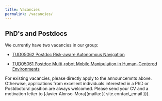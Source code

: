 ```yaml
---
title: Vacancies
permalink: /vacancies/
---
```


## PhD's and Postdocs

We currently have two vacancies in our group:

- [TUD05062 Postdoc Risk-aware Autonomous Navigation](https://www.tudelft.nl/over-tu-delft/werken-bij-tu-delft/vacatures/details/?nPostingId=5637&nPostingTargetId=16502&id=QEZFK026203F3VBQBLO6G68W9&LG=UK&languageSelect=UK&mask=external)

- [TUD05061 Postdoc Multi-robot Mobile Manipulation in Human-Centered Environments](https://www.tudelft.nl/over-tu-delft/werken-bij-tu-delft/vacatures/details/?nPostingId=5636&nPostingTargetId=16499&id=QEZFK026203F3VBQBLO6G68W9&LG=UK&languageSelect=UK&mask=external)

For existing vacancies, please directly apply to the announcemnts above. Otherwise, applications from excellent individuals interested in a PhD or Postdoctoral position are always welcomed. Please send your CV and a motivation letter to [Javier Alonso-Mora](mailto:{{ site.contact_email }}).
